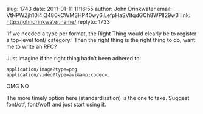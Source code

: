 slug:    1743
date:    2011-01-11 11:16:55
author:  John Drinkwater
email:   VtNPWZjh10i4.Q480kCWMSHP40wy6.LefpHaSVItqdGCh8WPll29w3
link:     http://johndrinkwater.name/
replyto: 1733

‘If we needed a type per format, the Right Thing would clearly be to
register a top-level font/ category.’ Then the right thing is the
right thing to do, want me to write an RFC?

Just imagine if the right thing hadn’t been adhered to:

    application/image?type=png
    application/video?type=avi&amp;codec=…

OMG NO

The more timely option here (standardisation) is the one to
take. Suggest font/otf, font/woff and just start using it.
